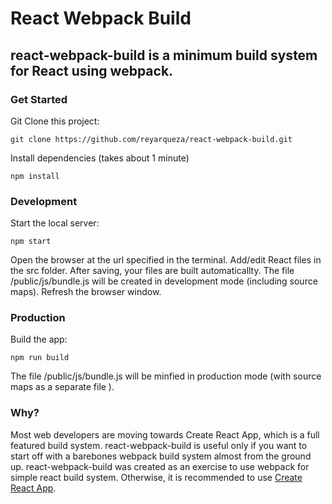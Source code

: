 # React Webpack Build

## react-webpack-build is a minimum build system for React using webpack.

### Get Started

Git Clone this project:

```
git clone https://github.com/reyarqueza/react-webpack-build.git
```

Install dependencies (takes about 1 minute)

```
npm install
```

### Development
Start the local server:

```
npm start
```

Open the browser at the url specified in the terminal. Add/edit React files in the src folder. After saving, your files are built automaticallty. The file /public/js/bundle.js will be created in development mode (including source maps). Refresh the browser window.

### Production
Build the app:

```
npm run build
```

The file /public/js/bundle.js will be minfied in production mode (with  source maps as a separate file ).

### Why?
Most web developers are moving towards Create React App, which is a full featured build system. react-webpack-build is useful only if you want to start off with a barebones webpack build system almost from the ground up. react-webpack-build was created as an exercise to use webpack for simple react build system. Otherwise, it is recommended to use [Create React App](https://github.com/facebook/create-react-app). 